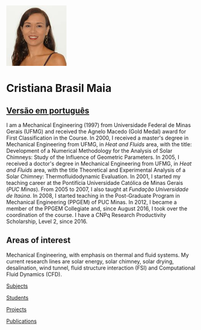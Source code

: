 ![GitHub logo](/foto.jpg)

# Cristiana Brasil Maia

## [Versão em português](/index.md)

I am a Mechanical Engineering (1997) from Universidade Federal de Minas Gerais (UFMG) and received the Agnelo Macedo (Gold Medal) award for First Classification in the Course. In 2000, I received a master's degree in Mechanical Engineering from UFMG, in *Heat and Fluids* area, with the title: Development of a Numerical Methodology for the Analysis of Solar Chimneys: Study of the Influence of Geometric Parameters. In 2005, I received a doctor's degree in Mechanical Engineering from UFMG, in *Heat and Fluids* area, with the title Theoretical and Experimental Analysis of a Solar Chimney: Thermofluidodynamic Evaluation. In 2001, I started my teaching career at the Pontifícia Universidade Católica de Minas Gerais (*PUC Minas*). From 2005 to 2007, I also taught at *Fundação Universidade de Itaúna*. In 2008, I started teaching in the Post-Graduate Program in Mechanical Engineering (PPGEM) of PUC Minas. In 2012, I became a member of the PPGEM Collegiate and, since August 2016, I took over the coordination of the course. I have a CNPq Research Productivity Scholarship, Level 2, since 2016.

## Areas of interest
Mechanical Engineering, with emphasis on thermal and fluid systems. My current research lines are solar energy, solar chimney, solar drying, desalination, wind tunnel, fluid structure interaction (FSI) and Computational Fluid Dynamics (CFD).


[Subjects](/disciplinas.md)

[Students](/orientacoes.md)

[Projects](/projetos.md)

[Publications](/producoes.md)
